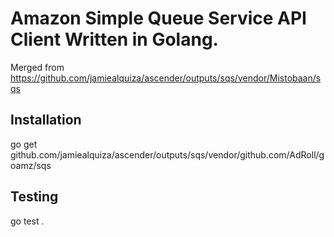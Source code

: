 Amazon Simple Queue Service API Client Written in Golang.
=========================================================

Merged from https://github.com/jamiealquiza/ascender/outputs/sqs/vendor/Mistobaan/sqs

Installation
------------

   go get github.com/jamiealquiza/ascender/outputs/sqs/vendor/github.com/AdRoll/goamz/sqs


Testing
-------

   go test .
